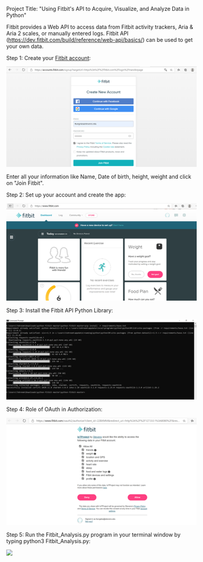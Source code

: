 Project Title: "Using Fitbit's API to Acquire, Visualize, and Analyze Data in Python"

Fitbit provides a Web API to access data from Fitbit activity trackers, Aria & Aria 2 scales, or manually entered logs.
Fitbit API (https://dev.fitbit.com/build/reference/web-api/basics/) can be used to get your own data.

Step 1: Create your [Fitbit account](https://accounts.fitbit.com/signup?targetUrl=https%3A%2F%2Fwww.fitbit.com%2Flogin%2Ftransferpage%3Fredirect%3Dhttps%253A%252F%252Fwww.fitbit.com&lcl=en_US):

![](createFitbitAccount.PNG)

Enter all your information like Name, Date of birth, height, weight and click on "Join Fitbit".

Step 2: Set up your account and create the app:

![](fitbitDashboard.PNG)

Step 3: Install the Fitbit API Python Library:

![](installLibrary.PNG)

Step 4: Role of OAuth in Authorization:

![](oauth.PNG)

Step 5: Run the Fitbit_Analysis.py program in your terminal window by typing python3 Fitbit_Analysis.py:

![](output.PNG)



